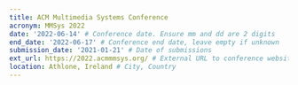 ```yaml
---
title: ACM Multimedia Systems Conference
acronym: MMSys 2022
date: '2022-06-14' # Conference date. Ensure mm and dd are 2 digits
end_date: '2022-06-17' # Conference end date, leave empty if unknown
submission_date: '2021-01-21' # Date of submissions
ext_url: https://2022.acmmmsys.org/ # External URL to conference website
location: Athlone, Ireland # City, Country
---
```


